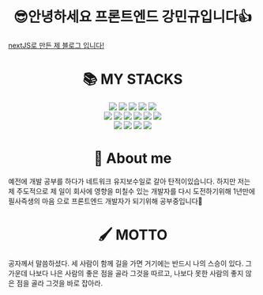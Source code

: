 <h1 align=center margin-bottom=100px>😎안녕하세요 프론트엔드 강민규입니다👍</h1>
<a href="https://kagrin97-blog.vercel.app/" align=center>nextJS로 만든 제 블로그 입니다!</a>

<div align=center><h1>📚 MY STACKS</h1></div>
<div align=center> 
  <img src="https://img.shields.io/badge/python-3776AB?style=for-the-badge&logo=python&logoColor=white">  
  <img src="https://img.shields.io/badge/html5-E34F26?style=for-the-badge&logo=html5&logoColor=white"> 
  <img src="https://img.shields.io/badge/css-1572B6?style=for-the-badge&logo=css3&logoColor=white"> 
  <img src="https://img.shields.io/badge/javascript-F7DF1E?style=for-the-badge&logo=javascript&logoColor=black"> 
  <img src="https://img.shields.io/badge/react-61DAFB?style=for-the-badge&logo=react&logoColor=black">
  <br>
  <img src="https://img.shields.io/badge/node.js-339933?style=for-the-badge&logo=Node.js&logoColor=white">
  <img src="https://img.shields.io/badge/express-000000?style=for-the-badge&logo=express&logoColor=white">
  <img src="https://img.shields.io/badge/django-092E20?style=for-the-badge&logo=django&logoColor=white">
  <img src="https://img.shields.io/badge/flask-000000?style=for-the-badge&logo=flask&logoColor=white">
  <img src="https://img.shields.io/badge/pug-A86454?style=for-the-badge&logo=pug&logoColor=white">
  <img src="https://img.shields.io/badge/socket.io-010101?style=for-the-badge&logo=socket.io&logoColor=white">
  <br>
  <img src="https://img.shields.io/badge/linux-FCC624?style=for-the-badge&logo=linux&logoColor=black">
  <img src="https://img.shields.io/badge/github-181717?style=for-the-badge&logo=github&logoColor=white">
  <img src="https://img.shields.io/badge/git-F05032?style=for-the-badge&logo=git&logoColor=white">
  <img src="https://img.shields.io/badge/fontawesome-339AF0?style=for-the-badge&logo=fontawesome&logoColor=white">
  <br>
</div>

<div align=center><h1>👀 About me</h1></div>
<div> 
  <span>예전에 개발 공부를 하다가 네트워크 유지보수일로 갈아 탄적이있습니다.
    하지만 저는 제 주도적으로 제 일이 회사에 영향을 미칠수 있는 개발자를 
    다시 도전하기위해 1년만에 필사즉생의 마음 으로 프론트엔드 개발자가 되기위해 공부중입니다🎈</span>
</div>

<div align=center><h1>🖌 MOTTO</h1></div>
<div> 
  <span>공자께서 말씀하셨다.
          세 사람이 함께 길을 가면 거기에는 반드시 나의 스승이 있다.
          그 가운데 나보다 나은 사람의 좋은 점을 골라 그것을 따르고,
          나보다 못한 사람의 좋지 않은 점을 골라 그것을 바로 잡아라.</span>
</div>

